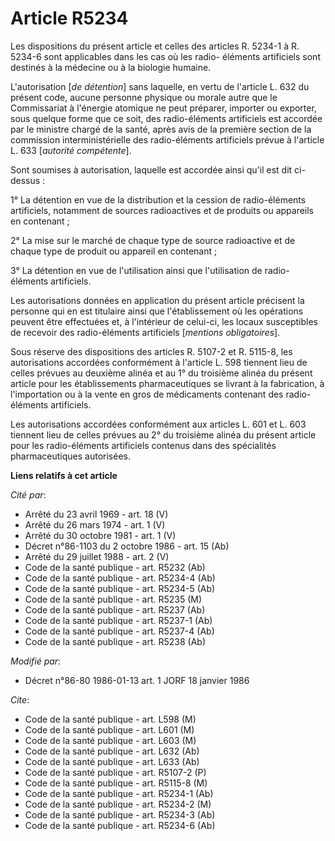 # Article R5234

Les dispositions du présent article et celles des articles R. 5234-1 à R. 5234-6 sont applicables dans les cas où les radio-
éléments artificiels sont destinés à la médecine ou à la biologie humaine.

L'autorisation [*de détention*] sans laquelle, en vertu de l'article L. 632 du présent code, aucune personne physique ou
morale autre que le Commissariat à l'énergie atomique ne peut préparer, importer ou exporter, sous quelque forme que ce soit,
des radio-éléments artificiels est accordée par le ministre chargé de la santé, après avis de la première section de la
commission interministérielle des radio-éléments artificiels prévue à l'article L. 633 [*autorité compétente*].

Sont soumises à autorisation, laquelle est accordée ainsi qu'il est dit ci-dessus :

1° La détention en vue de la distribution et la cession de radio-éléments artificiels, notamment de sources radioactives et
de produits ou appareils en contenant ;

2° La mise sur le marché de chaque type de source radioactive et de chaque type de produit ou appareil en contenant ;

3° La détention en vue de l'utilisation ainsi que l'utilisation de radio-éléments artificiels.

Les autorisations données en application du présent article précisent la personne qui en est titulaire ainsi que
l'établissement où les opérations peuvent être effectuées et, à l'intérieur de celui-ci, les locaux susceptibles de recevoir
des radio-éléments artificiels [*mentions obligatoires*].

Sous réserve des dispositions des articles R. 5107-2 et R. 5115-8, les autorisations accordées conformément à l'article L.
598 tiennent lieu de celles prévues au deuxième alinéa et au 1° du troisième alinéa du présent article pour les
établissements pharmaceutiques se livrant à la fabrication, à l'importation ou à la vente en gros de médicaments contenant
des radio-éléments artificiels.

Les autorisations accordées conformément aux articles L. 601 et L. 603 tiennent lieu de celles prévues au 2° du troisième
alinéa du présent article pour les radio-éléments artificiels contenus dans des spécialités pharmaceutiques autorisées.

**Liens relatifs à cet article**

_Cité par_:

  - Arrêté du 23 avril 1969 - art. 18 (V)
  - Arrêté du 26 mars 1974 - art. 1 (V)
  - Arrêté du 30 octobre 1981 - art. 1 (V)
  - Décret n°86-1103 du 2 octobre 1986 - art. 15 (Ab)
  - Arrêté du 29 juillet 1988 - art. 2 (V)
  - Code de la santé publique - art. R5232 (Ab)
  - Code de la santé publique - art. R5234-4 (Ab)
  - Code de la santé publique - art. R5234-5 (Ab)
  - Code de la santé publique - art. R5235 (M)
  - Code de la santé publique - art. R5237 (Ab)
  - Code de la santé publique - art. R5237-1 (Ab)
  - Code de la santé publique - art. R5237-4 (Ab)
  - Code de la santé publique - art. R5238 (Ab)

_Modifié par_:

  - Décret n°86-80 1986-01-13 art. 1 JORF 18 janvier 1986

_Cite_:

  - Code de la santé publique - art. L598 (M)
  - Code de la santé publique - art. L601 (M)
  - Code de la santé publique - art. L603 (M)
  - Code de la santé publique - art. L632 (Ab)
  - Code de la santé publique - art. L633 (Ab)
  - Code de la santé publique - art. R5107-2 (P)
  - Code de la santé publique - art. R5115-8 (M)
  - Code de la santé publique - art. R5234-1 (Ab)
  - Code de la santé publique - art. R5234-2 (M)
  - Code de la santé publique - art. R5234-3 (Ab)
  - Code de la santé publique - art. R5234-6 (Ab)
